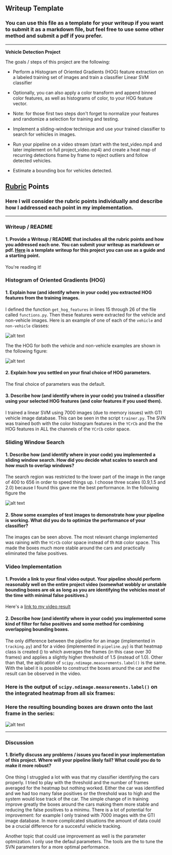 ## Writeup Template
### You can use this file as a template for your writeup if you want to submit it as a markdown file, but feel free to use some other method and submit a pdf if you prefer.
---

**Vehicle Detection Project**

The goals / steps of this project are the following:

* Perform a Histogram of Oriented Gradients (HOG) feature extraction on a labeled training set of images and train a classifier Linear SVM classifier
* Optionally, you can also apply a color transform and append binned color features, as well as histograms of color, to your HOG feature vector.

* Note: for those first two steps don't forget to normalize your features and randomize a selection for training and testing.

* Implement a sliding-window technique and use your trained classifier to search for vehicles in images.

* Run your pipeline on a video stream (start with the test_video.mp4 and later implement on full project_video.mp4) and create a heat map of recurring detections frame by frame to reject outliers and follow detected vehicles.

* Estimate a bounding box for vehicles detected.

[//]: # (Image References)
[image1]: ./myimages/car_notcar.jpg
[image2]: ./myimages/hog_carsnon.jpeg
[image3]: ./myimages/hotwindows.jpg
[image6]: ./examples/labels_map.png
[image7]: ./myimages/hotwindows_heatmap.jpg
[video1]: ./testvideos/project_video.mp4

## [Rubric](https://review.udacity.com/#!/rubrics/513/view) Points
### Here I will consider the rubric points individually and describe how I addressed each point in my implementation.  

---
### Writeup / README

#### 1. Provide a Writeup / README that includes all the rubric points and how you addressed each one.  You can submit your writeup as markdown or pdf.  [Here](https://github.com/udacity/CarND-Vehicle-Detection/blob/master/writeup_template.md) is a template writeup for this project you can use as a guide and a starting point.  

You're reading it!

### Histogram of Oriented Gradients (HOG)

#### 1. Explain how (and identify where in your code) you extracted HOG features from the training images.

I defined the function `get_hog_features` in lines 15 through 26 of the file called `functions.py`. Then these features were extracted for the
vehicle and non-vehicle images. Here is an example of one of each of the `vehicle` and `non-vehicle` classes:

![alt text][image1]

The the HOG for both the vehicle and non-vehicle examples are shown in the following figure:  

![alt text][image2]

#### 2. Explain how you settled on your final choice of HOG parameters.
The final choice of parameters was the default.

#### 3. Describe how (and identify where in your code) you trained a classifier using your selected HOG features (and color features if you used them).

I trained a linear SVM using 7000 images (due to memory issues) with GTI vehicle image database. This can be seen in the script `trainer.py`. The SVN was trained both with the color histogram features in the `YCrCb` and the the HOG features in ALL the channels of the `YCrCb` color space.

### Sliding Window Search

#### 1. Describe how (and identify where in your code) you implemented a sliding window search.  How did you decide what scales to search and how much to overlap windows?

The search region was restricted to the lower part of the image in the range of 400 to 656 in order to speed things up. I choose three scales (0.9,1.5 and 2.0) because I found this gave me the best performance. In the following figure the 

![alt text][image3]


#### 2. Show some examples of test images to demonstrate how your pipeline is working.  What did you do to optimize the performance of your classifier?

The images can be seen above. The most relevant change implemented was  raining with the `YCrCb` color space instead of th `RGB` color space. This made the boxes much more stable around the cars and practically eliminated the false positives. 

### Video Implementation

#### 1. Provide a link to your final video output.  Your pipeline should perform reasonably well on the entire project video (somewhat wobbly or unstable bounding boxes are ok as long as you are identifying the vehicles most of the time with minimal false positives.)

Here's a [link to my video result](https://www.youtube.com/watch?v=ck2mWLi3k6M)


#### 2. Describe how (and identify where in your code) you implemented some kind of filter for false positives and some method for combining overlapping bounding boxes.

The only difference between the pipeline for an image (implemented in `tracking.py`) and for a video (implemented in `pipeline.py`) is that heatmap class is created () to which averages the frames (in this case over 30 frames) and applies a slightly higher threshold of 1.5 (instead of 1.0). Other than that, the aplication of `scipy.ndimage.measurements.label()` is the same. With the label it is possible to construct the boxes around the car and the result can be observed in the video.

### Here is the output of `scipy.ndimage.measurements.label()` on the integrated heatmap from all six frames:
### Here the resulting bounding boxes are drawn onto the last frame in the series:
![alt text][image7]

---

### Discussion

#### 1. Briefly discuss any problems / issues you faced in your implementation of this project.  Where will your pipeline likely fail?  What could you do to make it more robust?

One thing I struggled a lot with was that my classifier identifying the cars properly. I tried to play with the threshold and the number of frames averaged for the heatmap but nothing worked. Either the car was identified and we had too many false positives or the threshold was to high and the system would lose track of the car. The simple change of in training improve greatly the boxes around the cars making them more stable and reducing the false positives to a minimu. There is a lot of potential for improvement: for example I only trained with 7000 images with the GTI image database. In more complicated situations the amount of data could be a crucial difference for a succesful vehicle tracking.

Another topic that could use improvement as well is the parameter optmization. I only use the defaul parameters. The tools are the to tune the SVN parameters for a more optimal performance.     

